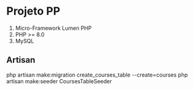 # Projeto PP

1. Micro-Framework Lumen PHP 
2. PHP >= 8.0
3. MySQL 



## Artisan

php artisan make:migration create_courses_table --create=courses
php artisan make:seeder CoursesTableSeeder